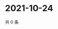 # 2021-10-24

共 0 条

<!-- BEGIN WEIBO -->
<!-- 最后更新时间 Sun Oct 24 2021 11:14:16 GMT+0800 (China Standard Time) -->

<!-- END WEIBO -->

